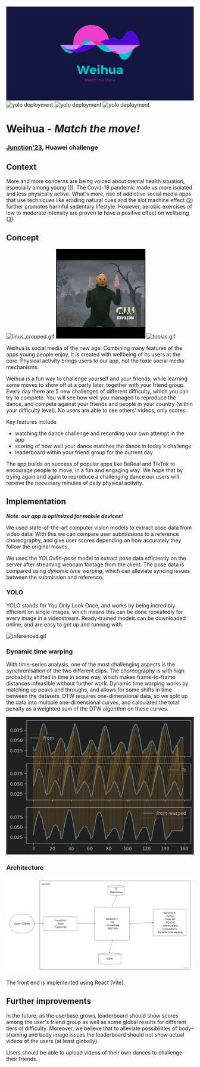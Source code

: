 ![logo_16x9.jpg](logo_16x9.jpg)
![yolo deployment](https://github.com/LinuzJ/weihua/actions/workflows/yolo.yml/badge.svg)
![yolo deployment](https://github.com/LinuzJ/weihua/actions/workflows/dance-app.yml/badge.svg)
![yolo deployment](https://github.com/LinuzJ/weihua/actions/workflows/weihua.yml/badge.svg)


# Weihua - _Match the move!_

### [Junction'23](https://www.junction2023.com/), Huawei challenge

## Context

More and more concerns are being voiced about mental health situation, especially among young ([1]). The Covid-19 pandemic made us
more isolated and less physically active. What's more, rise of addictive social media apps that use techniques like eroding natural cues
and the slot machine effect ([2]) further promotes harmful sedentary lifestyle. However, aerobic exercises of low to moderate
intensity are proven to have a positive effect on wellbeing ([3]).

## Concept

![linus_cropped.gif](examples%2Fpumpkin%2Flinus_cropped.gif)
![reference.gif](examples%2Fpumpkin%2Freference.gif)
![tobias.gif](examples%2Fpumpkin%2Ftobias.gif)

Weihua is social media of the new age. 
Combining many features of the apps young people enjoy, it is created with wellbeing of its users at the core. 
Physical activity brings users to our app, not the toxic social media mechanisms. 

Weihua is a fun way to challenge yourself and your friends, while learning some moves to show off at a party later, 
together with your friend group. Every day there are 5 new challenges of different difficulty, which you can try to complete.
You will see how well you managed to reproduce the dance, and compete against your friends and people in your country 
(within your difficulty level). No users are able to see others' videos, only scores. 

Key features include

- watching the dance challenge and recording your own attempt in the app
- scoring of how well your dance matches the dance in today's challenge
- leaderboard within your friend group for the current day 

The app builds on success of popular apps like BeReal and TikTok to encourage people to move, in a fun and engaging way.
We hope that by trying again and again to reproduce a challenging dance our users will receive the necessary minutes of 
daily physical activity.

[//]: # (not yet true - We take concerns about social media seriously and design our app in a way that avoids body-shaming, discrimination, hate speech.)

## Implementation

**_Note: our app is optimized for mobile devices!_**

We used state-of-the-art computer vision models to extract pose data from video data.
With this we can compare user submissions to a reference choreography, and give user scores depending on how accurately they follow the original moves.

We used the _YOLOv8n-pose_ model to extract pose data efficiently on the server after streaming webcam footage from the client. The pose data is compared using _dynamic time warping_, which can alleviate syncing issues between the submission and reference.

### YOLO

YOLO stands for You Only Look Once, and works by being incredibly efficient on single images, which means this can be done repeatedly for every image in a videostream.
Ready-trained models can be downloaded online, and are easy to get up and running with.

![inferenced.gif](examples/inferenced.gif)

### Dynamic time warping

With time-series analysis, one of the most challenging aspects is the synchronisation of the two different clips. The choreography is with high probability shifted in time in some way, which makes frame-to-frame distances infeasible without further work.
Dynamic time warping works by matching up peaks and throughs, and allows for some shifts in time between the datasets.
DTW requires one-dimensional data, so we split up the data into multiple one-dimensional curves, and calculated the total penalty as a weighted sum of the DTW algorithm on these curves.

![dtw.png](dtw.png)



### Architecture
![architecture.png](architecture.png)

The front end is implemented using React (Vite). 


## Further improvements

In the future, as the userbase grows, leaderboard should show scores among the user's friend group as well as some global results
for different tiers of difficulty. Moreover, we believe that to alleviate possibilities of body-shaming and body image issues
the leaderboard should not show actual videos of the users (at least globally).

Users should be able to upload videos of their own dances to challenge their friends. 






[1]: https://www.who.int/news/item/22-11-2019-new-who-led-study-says-majority-of-adolescents-worldwide-are-not-sufficiently-physically-active-putting-their-current-and-future-health-at-risk
[2]: https://www.researchgate.net/publication/328801640_Adolescent_social_networking_How_do_social_media_operators_facilitate_habitual_use
[3]: https://www.frontiersin.org/articles/10.3389/fpsyg.2020.00509/full